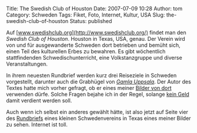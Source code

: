 Title: The Swedish Club of Houston
Date: 2007-07-09 10:28
Author: tom
Category: Schweden
Tags: Fiket, Foto, Internet, Kultur, USA
Slug: the-swedish-club-of-houston
Status: published

Auf [www.swedishclub.org](http://www.swedishclub.org/) findet man den
*Swedish Club of Houston*. Houston in Texas, USA, genau. Der Verein wird
von und für ausgewanderte Schweden dort betrieben und bemüht sich, einen
Teil des kulturellen Erbes zu bewahren. Es gibt wöchentlich
stattfindenden Schwedischunterricht, eine Volkstanzgruppe und diverse
Veranstaltungen.

In ihrem neuesten Rundbrief werden kurz drei Reiseziele in Schweden
vorgestellt, darunter auch die Grabhügel von [*Gamla
Uppsala*](http://www.fiket.de/2007/06/05/gamla-uppsala/). Der Autor des
Textes hatte mich vorher gefragt, ob er eines meiner [Bilder von
dort](http://thomasmarquart.net/gallery/gamla-upps-hog/index.html)
verwenden dürfe. Solche Fragen bejahe ich in der Regel, solange [kein
Geld](http://creativecommons.org/licenses/by-nc-sa/3.0/deed.de) damit
verdient werden soll.

Auch wenn ich selbst ein anderes gewählt hätte, ist also jetzt auf Seite
vier des [Rundbriefs](http://www.swedishclub.org/JulAug07.pdf) eines
kleinen Schwedenvereins in Texas eines meiner Bilder zu sehen. Internet
ist toll.

